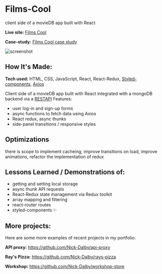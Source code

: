 # Films-Cool

client side of a movieDB app built with React

**Live site:** [Films Cool](https://films-cool.netlify.app/)

**Case-study:** [Films Cool case study](https://nickdalby.com/films-cool/)


![screenshot](https://user-images.githubusercontent.com/99472735/195852848-2feecf16-0107-4edc-874c-9d7cd8e8df76.jpeg)

## How It's Made:

**Tech used:** HTML, CSS, JavaScript, React, React-Redux, [Styled-components](https://styled-components.com/), [Axios](https://axios-http.com/docs/intro)

Client side of a movieDB app built with React integrated with a mongoDB backend via a [RESTAPI](https://github.com/Nick-Dalby/movieAPI)
Features:

- user log-in and sign-up forms
- async functions to fetch data using Axios
- React redux, async thunks
- side-panel transitions / responsive styles

## Optimizations

there is scope to implement cacheing, improve transitions on load, improve animations, refactor the implementation of redux

## Lessons Learned / Demonstrations of:

- getting and setting local storage
- async thunk API requests
- React-Redux state management via Redux toolkit
- array mapping and filtering
- react-router routes
- styled-components ✨

## More projects:

Here are some more examples of recent projects in my portfolio:

**API proxy:** https://github.com/Nick-Dalby/api-proxy

**Ray's Pizza:** https://github.com/Nick-Dalby/rays-pizza

**Workshop:** https://github.com/Nick-Dalby/workshop-store

